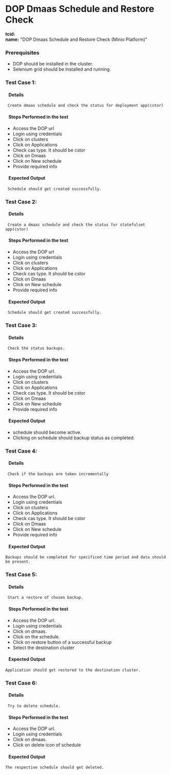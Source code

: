 # DOP Dmaas Schedule and Restore Check
<b>tcid:</b> <br>
<b>name:</b> "DOP Dmaas Schedule and Restore Check (Minio Platform)"<br>

### Prerequisites

* DOP should be installed in the cluster.
* Selenium grid should be installed and running.

### Test Case 1: 
#### &nbsp;&nbsp;&nbsp;Details
     Create dmaas schedule and check the status for deployment app(cstor)
#### &nbsp;&nbsp;&nbsp;Steps Performed in the test

* Access the DOP url
* Login using credentials
* Click on clusters
* Click on Applications
* Check cas type. It should be cstor
* Click on Dmaas
* Click on New schedule
* Provide required info

#### &nbsp;&nbsp;&nbsp;Expected Output
     Schedule should get created successfully.

### Test Case 2: 
#### &nbsp;&nbsp;&nbsp;Details
     Create a dmaas schedule and check the status for statefulset app(cstor)
#### &nbsp;&nbsp;&nbsp;Steps Performed in the test

* Access the DOP url
* Login using credentials
* Click on clusters
* Click on Applications
* Check cas type. It should be cstor
* Click on Dmaas
* Click on New schedule
* Provide required info

#### &nbsp;&nbsp;&nbsp;Expected Output
     Schedule should get created successfully.


### Test Case 3: 
#### &nbsp;&nbsp;&nbsp;Details
     Check the status backups.
#### &nbsp;&nbsp;&nbsp;Steps Performed in the test

* Access the DOP url.
* Login using credentials
* Click on clusters
* Click on Applications
* Check cas type. It should be cstor
* Click on Dmaas
* Click on New schedule
* Provide required info

#### &nbsp;&nbsp;&nbsp;Expected Output
* schedule should become active.
* Clicking on schedule should backup status as completed.

### Test Case 4: 
#### &nbsp;&nbsp;&nbsp;Details
     Check if the backups are taken incrementally
#### &nbsp;&nbsp;&nbsp;Steps Performed in the test

* Access the DOP url.
* Login using credentials
* Click on clusters
* Click on Applications
* Check cas type. It should be cstor
* Click on Dmaas
* Click on New schedule
* Provide required info

#### &nbsp;&nbsp;&nbsp;Expected Output
	Backups should be completed for specificed time period and data should be present.

### Test Case 5: 
#### &nbsp;&nbsp;&nbsp;Details
     Start a restore of chosen backup.
#### &nbsp;&nbsp;&nbsp;Steps Performed in the test

* Access the DOP url.
* Login using credentials
* Click on dmaas.
* Click on the schedule.
*  Click on restore button of a successful backup
* Select the destination cluster

#### &nbsp;&nbsp;&nbsp;Expected Output
	Application should get restored to the destination cluster.

### Test Case 6: 
#### &nbsp;&nbsp;&nbsp;Details
     Try to delete schedule.
#### &nbsp;&nbsp;&nbsp;Steps Performed in the test

* Access the DOP url.
* Login using credentials
* Click on dmaas.
* Click on delete icon of schedule

#### &nbsp;&nbsp;&nbsp;Expected Output
	The respective schedule should get deleted.